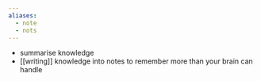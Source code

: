 ```yaml
---
aliases:
  - note
  - nots
---
```


- summarise knowledge
- [[writing]] knowledge into notes to remember more than your brain can handle

